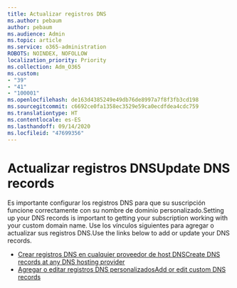 ```yaml
---
title: Actualizar registros DNS
ms.author: pebaum
author: pebaum
ms.audience: Admin
ms.topic: article
ms.service: o365-administration
ROBOTS: NOINDEX, NOFOLLOW
localization_priority: Priority
ms.collection: Adm_O365
ms.custom:
- "39"
- "41"
- "100001"
ms.openlocfilehash: de163d4385249e49db76de8997a7f8f3fb3cd198
ms.sourcegitcommit: c6692ce0fa1358ec3529e59ca0ecdfdea4cdc759
ms.translationtype: HT
ms.contentlocale: es-ES
ms.lasthandoff: 09/14/2020
ms.locfileid: "47699356"
---
```

# <a name="update-dns-records"></a><span data-ttu-id="bc236-102">Actualizar registros DNS</span><span class="sxs-lookup"><span data-stu-id="bc236-102">Update DNS records</span></span>

<span data-ttu-id="bc236-103">Es importante configurar los registros DNS para que su suscripción funcione correctamente con su nombre de dominio personalizado.</span><span class="sxs-lookup"><span data-stu-id="bc236-103">Setting up your DNS records is important to getting your subscription working with your custom domain name.</span></span> <span data-ttu-id="bc236-104">Use los vínculos siguientes para agregar o actualizar sus registros DNS.</span><span class="sxs-lookup"><span data-stu-id="bc236-104">Use the links below to add or update your DNS records.</span></span>
  
- [<span data-ttu-id="bc236-105">Crear registros DNS en cualquier proveedor de host DNS</span><span class="sxs-lookup"><span data-stu-id="bc236-105">Create DNS records at any DNS hosting provider</span></span>](https://docs.microsoft.com/microsoft-365/admin/get-help-with-domains/create-dns-records-at-any-dns-hosting-provider)  
- [<span data-ttu-id="bc236-106">Agregar o editar registros DNS personalizados</span><span class="sxs-lookup"><span data-stu-id="bc236-106">Add or edit custom DNS records</span></span>](https://docs.microsoft.com/microsoft-365/admin/dns/add-or-edit-custom-dns-records)